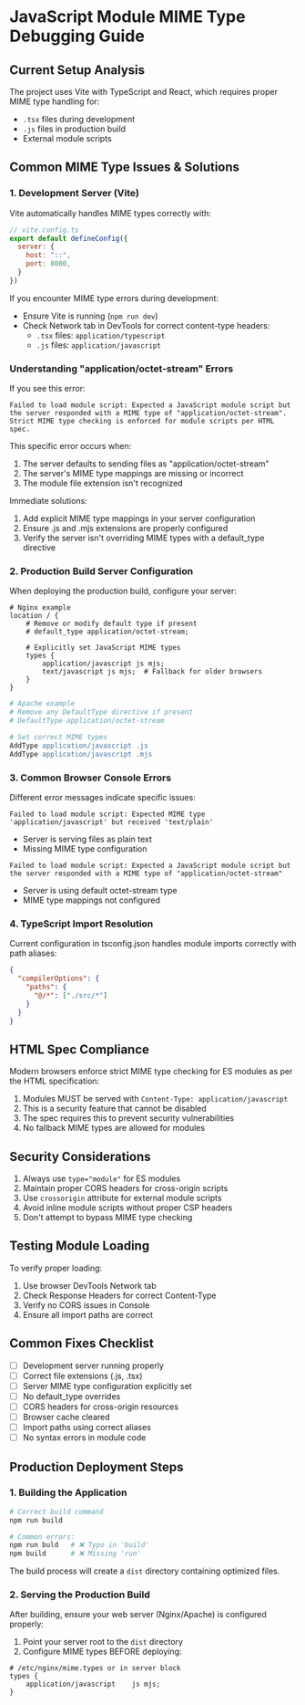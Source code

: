 # JavaScript Module MIME Type Debugging Guide

## Current Setup Analysis

The project uses Vite with TypeScript and React, which requires proper MIME type handling for:
- `.tsx` files during development
- `.js` files in production build
- External module scripts

## Common MIME Type Issues & Solutions

### 1. Development Server (Vite)

Vite automatically handles MIME types correctly with:
```javascript
// vite.config.ts
export default defineConfig({
  server: {
    host: "::",
    port: 8080,
  }
})
```

If you encounter MIME type errors during development:
- Ensure Vite is running (`npm run dev`)
- Check Network tab in DevTools for correct content-type headers:
  - `.tsx` files: `application/typescript`
  - `.js` files: `application/javascript`

### Understanding "application/octet-stream" Errors

If you see this error:
```
Failed to load module script: Expected a JavaScript module script but the server responded with a MIME type of "application/octet-stream". Strict MIME type checking is enforced for module scripts per HTML spec.
```

This specific error occurs when:
1. The server defaults to sending files as "application/octet-stream"
2. The server's MIME type mappings are missing or incorrect
3. The module file extension isn't recognized

Immediate solutions:
1. Add explicit MIME type mappings in your server configuration
2. Ensure .js and .mjs extensions are properly configured
3. Verify the server isn't overriding MIME types with a default_type directive

### 2. Production Build Server Configuration

When deploying the production build, configure your server:

```nginx
# Nginx example
location / {
    # Remove or modify default type if present
    # default_type application/octet-stream;
    
    # Explicitly set JavaScript MIME types
    types {
        application/javascript js mjs;
        text/javascript js mjs;  # Fallback for older browsers
    }
}
```

```apache
# Apache example
# Remove any DefaultType directive if present
# DefaultType application/octet-stream

# Set correct MIME types
AddType application/javascript .js
AddType application/javascript .mjs
```

### 3. Common Browser Console Errors

Different error messages indicate specific issues:

```
Failed to load module script: Expected MIME type 'application/javascript' but received 'text/plain'
```
- Server is serving files as plain text
- Missing MIME type configuration

```
Failed to load module script: Expected a JavaScript module script but the server responded with a MIME type of "application/octet-stream"
```
- Server is using default octet-stream type
- MIME type mappings not configured

### 4. TypeScript Import Resolution

Current configuration in tsconfig.json handles module imports correctly with path aliases:
```json
{
  "compilerOptions": {
    "paths": {
      "@/*": ["./src/*"]
    }
  }
}
```

## HTML Spec Compliance

Modern browsers enforce strict MIME type checking for ES modules as per the HTML specification:
1. Modules MUST be served with `Content-Type: application/javascript`
2. This is a security feature that cannot be disabled
3. The spec requires this to prevent security vulnerabilities
4. No fallback MIME types are allowed for modules

## Security Considerations

1. Always use `type="module"` for ES modules
2. Maintain proper CORS headers for cross-origin scripts
3. Use `crossorigin` attribute for external module scripts
4. Avoid inline module scripts without proper CSP headers
5. Don't attempt to bypass MIME type checking

## Testing Module Loading

To verify proper loading:
1. Use browser DevTools Network tab
2. Check Response Headers for correct Content-Type
3. Verify no CORS issues in Console
4. Ensure all import paths are correct

## Common Fixes Checklist

- [ ] Development server running properly
- [ ] Correct file extensions (.js, .tsx)
- [ ] Server MIME type configuration explicitly set
- [ ] No default_type overrides
- [ ] CORS headers for cross-origin resources
- [ ] Browser cache cleared
- [ ] Import paths using correct aliases
- [ ] No syntax errors in module code

## Production Deployment Steps

### 1. Building the Application

```bash
# Correct build command
npm run build

# Common errors:
npm run buld   # ❌ Typo in 'build'
npm build      # ❌ Missing 'run'
```

The build process will create a `dist` directory containing optimized files.

### 2. Serving the Production Build

After building, ensure your web server (Nginx/Apache) is configured properly:

1. Point your server root to the `dist` directory
2. Configure MIME types BEFORE deploying:

```nginx
# /etc/nginx/mime.types or in server block
types {
    application/javascript    js mjs;
}
```